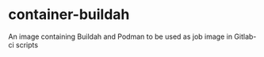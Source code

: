 # container-buildah
An image containing Buildah and Podman to be used as job image in Gitlab-ci scripts
